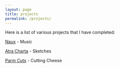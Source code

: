 ```yaml
---
layout: page
title: projects
permalink: /projects/
---
```


Here is a list of various projects that I have completed:

[Naux](https://nauxt.bandcamp.com) - Music    

[Atra Charta](https://atracharta.wordpress.com) - Sketches

[Parm Cuts](https://parmcuts.wordpress.com) - Cutting Cheese  

